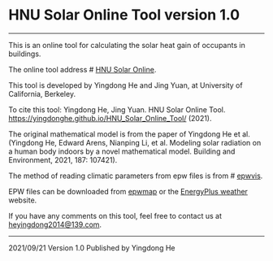 # HNU Solar Online Tool version 1.0
-----------------------
This is an online tool for calculating the solar heat gain of occupants in buildings.

The online tool address # [HNU Solar Online](https://yingdonghe.github.io/HNU_Solar_Online_Tool/).

This tool is developed by Yingdong He and Jing Yuan, at University of California, Berkeley.

To cite this tool: Yingdong He, Jing Yuan. HNU Solar Online Tool. https://yingdonghe.github.io/HNU_Solar_Online_Tool/ (2021).

The original mathematical model is from the paper of Yingdong He et al. (Yingdong He, Edward Arens, Nianping Li, et al. Modeling solar radiation on a human body indoors by a novel mathematical model. Building and Environment, 2021, 187: 107421).

The method of reading climatic parameters from epw files is from # [epwvis](http://mdahlhausen.github.io/epwvis).

EPW files can be downloaded from [epwmap](http://mostapharoudsari.github.io/epwmap) or the [EnergyPlus weather](https://energyplus.net/weather) website.

If you have any comments on this tool, feel free to contact us at heyingdong2014@139.com.

-----------------------
2021/09/21 Version 1.0 Published by Yingdong He
